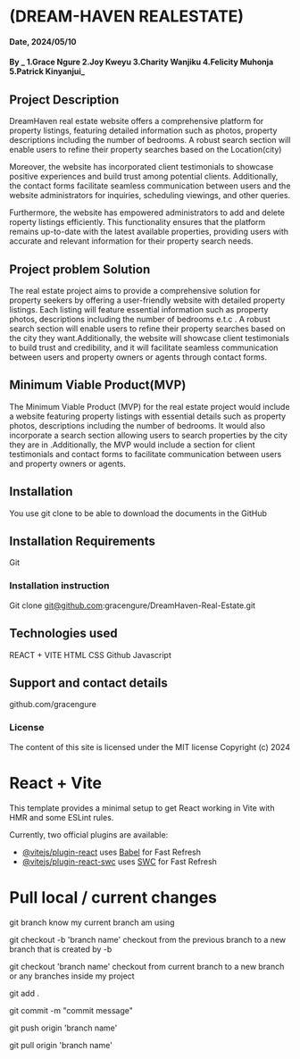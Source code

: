 # (DREAM-HAVEN REALESTATE)

#### Date, 2024/05/10

#### By _ 1.Grace Ngure 2.Joy Kweyu 3.Charity Wanjiku 4.Felicity Muhonja 5.Patrick Kinyanjui_

## Project Description

DreamHaven real estate website offers a comprehensive platform for property listings, featuring detailed information such as photos, property descriptions including the number of bedrooms. A robust search section will enable users to refine their property searches based on the Location(city)

Moreover, the website has incorporated client testimonials to showcase positive experiences and build trust among potential clients. Additionally, the contact forms facilitate seamless communication between users and the website administrators for inquiries, scheduling viewings, and other queries.

Furthermore, the website has empowered administrators to add and delete roperty listings efficiently. This functionality ensures that the platform remains up-to-date with the latest available properties, providing users with accurate and relevant information for their property search needs.

## Project problem Solution

The real estate project aims to provide a comprehensive solution for property seekers by offering a user-friendly website with detailed property listings. Each listing will feature essential information such as property photos, descriptions including the number of bedrooms e.t.c . A robust search section will enable users to refine their property searches based on the city they want.Additionally, the website will showcase client testimonials to build trust and credibility, and it will facilitate seamless communication between users and property owners or agents through contact forms.

## Minimum Viable Product(MVP)

The Minimum Viable Product (MVP) for the real estate project would include a website featuring property listings with essential details such as property photos, descriptions including the number of bedrooms. It would also incorporate a search section allowing users to search properties by the city they are in .Additionally, the MVP would include a section for client testimonials and contact forms to facilitate communication between users and property owners or agents.

## Installation

You use git clone to be able to download the documents in the GitHub

## Installation Requirements

Git

### Installation instruction

Git clone git@github.com:gracengure/DreamHaven-Real-Estate.git

## Technologies used

REACT + VITE
HTML
CSS
Github
Javascript

## Support and contact details

github.com/gracengure

### License

The content of this site is licensed under the MIT license
Copyright (c) 2024

# React + Vite

This template provides a minimal setup to get React working in Vite with HMR and some ESLint rules.

Currently, two official plugins are available:

- [@vitejs/plugin-react](https://github.com/vitejs/vite-plugin-react/blob/main/packages/plugin-react/README.md) uses [Babel](https://babeljs.io/) for Fast Refresh
- [@vitejs/plugin-react-swc](https://github.com/vitejs/vite-plugin-react-swc) uses [SWC](https://swc.rs/) for Fast Refresh

# Pull local / current changes

git branch
know my current branch am using

git checkout -b 'branch name'
checkout from the previous branch to a new branch that is created by -b

git checkout 'branch name'
checkout from current branch to a new branch or any branches inside my project

git add .

git commit -m "commit message"

git push origin 'branch name'

git pull origin 'branch name'
